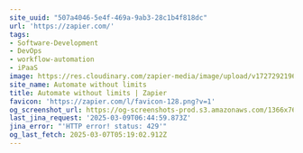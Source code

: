 ```yaml
---
site_uuid: "507a4046-5e4f-469a-9ab3-28c1b4f818dc"
url: 'https://zapier.com/'
tags:
- Software-Development
- DevOps
- workflow-automation
- iPaaS
image: https://res.cloudinary.com/zapier-media/image/upload/v1727292196/Homepage%20%E2%80%94%20Sept%202024/og-hp-sept_vp4sy3.png
site_name: Automate without limits
title: Automate without limits | Zapier
favicon: 'https://zapier.com/l/favicon-128.png?v=1'
og_screenshot_url: https://og-screenshots-prod.s3.amazonaws.com/1366x768/80/false/1ac2e617ebbc05ad032583bbb8dde7022d9ed6ecf594c0493ae4edb3996dd4d6.jpeg
last_jina_request: '2025-03-09T06:44:59.873Z'
jina_error: "'HTTP error! status: 429'"
og_last_fetch: 2025-03-07T05:19:02.912Z
---
```


